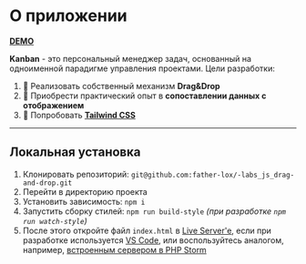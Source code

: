 # О приложении
**[DEMO](https://312-s.github.io/kanban/)**

**Kanban** - это персональный менеджер задач, основанный на одноименной парадигме управления проектами. Цели разработки: 
1. 🤚 Реализовать собственный механизм **Drag&Drop**
2. 💽 Приобрести практический опыт в **сопоставлении данных с отображением**
3. 💨 Попробовать [**Tailwind CSS**](https://tailwindcss.com/)

---

## Локальная установка

1. Клонировать репозиторий: `git@github.com:father-lox/-labs_js_drag-and-drop.git`
2. Перейти в директорию проекта
3. Установить зависимость: `npm i`
4. Запустить сборку стилей: `npm run build-style` _(при разработке `npm run watch-style`)_
5. После этого откройте файл `index.html` в [Live Server'e](https://marketplace.visualstudio.com/items?itemName=ritwickdey.LiveServer), если при разработке используется [VS Code](https://code.visualstudio.com/), или воспользуйтесь аналогом, например, [встроенным сервером в PHP Storm](https://www.jetbrains.com/help/phpstorm/php-built-in-web-server.html)
